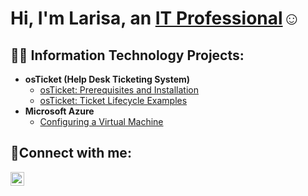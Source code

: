 <h1>Hi, I'm Larisa, an <a href="https://linkedin.com/in/larisa-santos">IT Professional</a>☺</h1>

<h2>👨‍💻 Information Technology Projects:</h2>

- <b>osTicket (Help Desk Ticketing System)</b>
  - [osTicket: Prerequisites and Installation](https://github.com/LarisantosIT/osticket-prereqs)
  - [osTicket: Ticket Lifecycle Examples](https://github.com/LarisantosIT/ticket-lifecycle)
- <b>Microsoft Azure</b>
  - [Configuring a Virtual Machine](https://github.com/LarisantosIT/configure-ad)

<h2>🤳Connect with me:</h2>

[<img align="left" alt="Josh | LinkedIn" width="22px" src="https://cdn.jsdelivr.net/npm/simple-icons@v3/icons/linkedin.svg" />][linkedin]

[linkedin]: https://linkedin.com/in/larisa-santos
